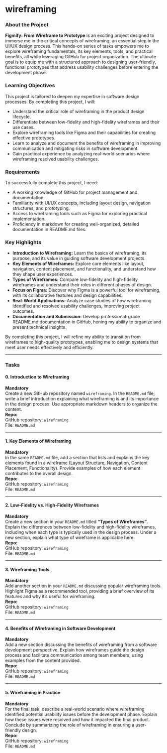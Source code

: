# wireframing
### About the Project

**Figmify: From Wireframe to Prototype** is an exciting project designed to immerse me in the critical concepts of wireframing, an essential step in the UI/UX design process. This hands-on series of tasks empowers me to explore wireframing fundamentals, its key elements, tools, and practical benefits, all while leveraging GitHub for project organization. The ultimate goal is to equip me with a structured approach to designing user-friendly, functional prototypes that address usability challenges before entering the development phase.

### Learning Objectives
This project is tailored to deepen my expertise in software design processes. By completing this project, I will:

- Understand the critical role of wireframing in the product design lifecycle.
- Differentiate between low-fidelity and high-fidelity wireframes and their use cases.
- Explore wireframing tools like Figma and their capabilities for creating effective prototypes.
- Learn to analyze and document the benefits of wireframing in improving communication and mitigating risks in software development.
- Gain practical experience by analyzing real-world scenarios where wireframing resolved usability challenges.

### Requirements
To successfully complete this project, I need:

- A working knowledge of GitHub for project management and documentation.
- Familiarity with UI/UX concepts, including layout design, navigation structures, and prototyping.
- Access to wireframing tools such as Figma for exploring practical implementation.
- Proficiency in markdown for creating well-organized, detailed documentation in README.md files.

### Key Highlights
- **Introduction to Wireframing:** Learn the basics of wireframing, its purpose, and its value in guiding software development projects.
- **Key Elements of Wireframes:** Explore core elements like layout, navigation, content placement, and functionality, and understand how they shape user experiences.
- **Types of Wireframes:** Compare low-fidelity and high-fidelity wireframes and understand their roles in different phases of design.
- **Focus on Figma:** Discover why Figma is a powerful tool for wireframing, with its collaborative features and design capabilities.
- **Real-World Applications:** Analyze case studies of how wireframing identified and resolved usability challenges, improving project outcomes.
- **Documentation and Submission:** Develop professional-grade README.md documentation in GitHub, honing my ability to organize and present technical insights.

By completing this project, I will refine my ability to transition from wireframes to high-quality prototypes, enabling me to design systems that meet user needs effectively and efficiently.

---

### Tasks

#### **0. Introduction to Wireframing**  
**Mandatory**  
Create a new GitHub repository named `wireframing`.
In the `README.md` file, write a brief introduction explaining what wireframing is and its importance in the design process. Use appropriate markdown headers to organize the content.  
**Repo:**  
GitHub repository: `wireframing`  
File: `README.md`

---

#### **1. Key Elements of Wireframing**  
**Mandatory**  
In the same `README.md` file, add a section that lists and explains the key elements found in a wireframe (Layout Structure, Navigation, Content Placement, Functionality). Provide examples of how each element contributes to the overall design.  
**Repo:**  
GitHub repository: `wireframing`  
File: `README.md`

---

#### **2. Low-Fidelity vs. High-Fidelity Wireframes**  
**Mandatory**  
Create a new section in your `README.md` titled **“Types of Wireframes”**.
Explain the differences between low-fidelity and high-fidelity wireframes, including when each type is typically used in the design process.
Under a new section, explain what type of wireframe is applicable here.  
**Repo:**  
GitHub repository: `wireframing`  
File: `README.md`

---

#### **3. Wireframing Tools**  
**Mandatory**  
Add another section in your `README.md` discussing popular wireframing tools.
Highlight Figma as a recommended tool, providing a brief overview of its features and why it’s useful for wireframing.  
**Repo:**  
GitHub repository: `wireframing`  
File: `README.md`

---

#### **4. Benefits of Wireframing in Software Development**  
**Mandatory**  
Add a new section discussing the benefits of wireframing from a software development perspective.
Explain how wireframes guide the design process and facilitate communication among team members, using examples from the content provided.  
**Repo:**  
GitHub repository: `wireframing`  
File: `README.md`

---

#### **5. Wireframing in Practice**  
**Mandatory**  
For the final task, describe a real-world scenario where wireframing identified potential usability issues before the development phase. Explain how these issues were resolved and how it impacted the final product. Conclude by summarizing the role of wireframing in ensuring a user-friendly design.  
**Repo:**  
GitHub repository: `wireframing`  
File: `README.md`

